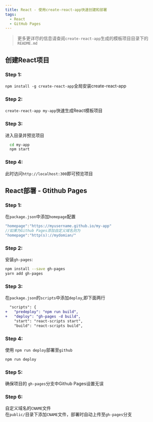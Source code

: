 ```yaml
---
title: React - 使用create-react-app快速创建和部署
tags:
  - React
  - GitHub Pages
---
```


>更多更详尽的信息请查阅`create-react-app`生成的模板项目目录下的`README.md`

## 创建React项目  

### Step 1:  
`npm install -g create-react-app`全局安装create-react-app
### Step 2:  
`create-react-app my-app`快速生成React模板项目
### Step 3:  
进入目录并预览项目
```sh
  cd my-app
  npm start
  ```
### Step 4:  
此时访问`http://localhost:300`即可预览项目  

## React部署 - Gtithub Pages  
<!-- more -->
### Step 1:  
在`package.json`中添加`homepage`配置
```js
"homepage":"https://myusername.github.io/my-app"
//如果为Github Pages添加自定义域名则为
"homepage":"http(s)://mydomian/"
```
### Step 2:  

安装`gh-pages`:
```sh
npm install --save gh-pages
yarn add gh-pages
```
### Step 3:  
在`package.json`的`scripts`中添加`deploy`,即下面两行

```diff
  "scripts": {
+   "predeploy": "npm run build",
+   "deploy": "gh-pages -d build",
    "start": "react-scripts start",
    "build": "react-scripts build",
```

### Step 4:  
使用 `npm run deploy`部署至`github`
```sh
npm run deploy
```

### Step 5:  
确保项目的 `gh-pages`分支中Github Pages设置无误

### Step 6:  
自定义域名的`CNAME`文件  
在`public/`目录下添加`CNAME`文件，部署时自动上传至`gh-pages`分支